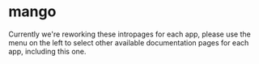 # mango

Currently we're reworking these intropages for each app, please use the menu on the left to select other available documentation pages for each app, including this one.
